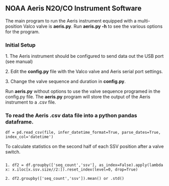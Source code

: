 <h2>NOAA Aeris N2O/CO Instrument Software</h2>

<p>The main program to run the Aeris instrument equipped with a multi-position Valco valve is <strong>aeris.py</strong>. Run <strong>aeris.py -h</strong> to see the various options for the program.</p>

<h3>Initial Setup</h3>
<p>1. The Aeris instrument should be configured to send data out the USB port (see manual)</p>
<p>2. Edit the <strong>config.py</strong> file with the Valco valve and Aeris serial port settings.</p>
<p>3. Change the valve sequence and duration in <strong>config.py</strong>.</p>

<p>Run <strong>aeris.py</strong> without options to use the valve sequence programed in the config.py file. The <strong>aeris.py</strong> program will store the output of the Aeris instrument to a .csv file.</p>

<h3>To read the Aeris .csv data file into a python pandas dataframe.</h3>
<pre><code>df = pd.read_csv(file, infer_datetime_format=True, parse_dates=True, index_col='datetime')</code></pre>
<p>To calculate statistics on the second half of each SSV position after a valve switch.</p>
<pre><code><p>1. df2 = df.groupby(['seq_count','ssv'], as_index=False).apply(lambda x: x.iloc[x.ssv.size//2:]).reset_index(level=0, drop=True)
<p>2. df2.groupby(['seq_count','ssv']).mean() or .std()</code></pre>


